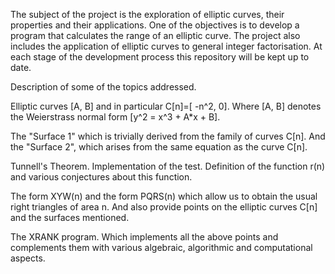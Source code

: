 The subject of the project is the exploration of elliptic curves, their properties and their applications. One of the objectives is to develop a program that calculates the range of an elliptic curve. The project also includes the application of elliptic curves to general integer factorisation.
At each stage of the development process this repository will be kept up to date. 

Description of some of the topics addressed.

Elliptic curves [A, B] and in particular C[n]=[ -n^2, 0]. 
Where [A, B] denotes the Weierstrass normal form [y^2 = x^3 + A*x + B].

The "Surface 1" which is trivially derived from the family of curves C[n]. And the "Surface 2", which arises from the same equation as the curve C[n].

Tunnell's Theorem. Implementation of the test. Definition of the function r(n) and various conjectures about this function.

The form XYW(n) and the form PQRS(n) which allow us to obtain the usual right triangles of area n. And also provide points on the elliptic curves C[n] and the surfaces mentioned.

The XRANK program.  Which implements all the above points and complements them with various algebraic, algorithmic and computational aspects.

